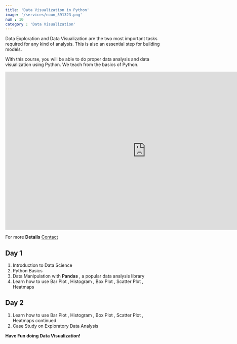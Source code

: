 ```yaml
---
title: 'Data Visualization in Python'
image: '/services/noun_591323.png'  
num : 10
category : 'Data Visualization'
---
```


Data Exploration and Data Visualization are the two most important tasks required for any kind of analysis. This is also an essential step for building models.        

With this course, you will be able to do proper data analysis and data visualization using Python. We teach from the basics of Python.
        
<iframe width="885" height="498" src="https://www.youtube.com/embed/PFMpiQvu8j0?list=PL3mYo8cDslVX8aRx-CectIIorzMHPy2nB" title="YouTube video player" frameborder="0" allow="accelerometer; autoplay; clipboard-write; encrypted-media; gyroscope; picture-in-picture" allowfullscreen></iframe>
             
For more **Details**   <a href="{{site.baseurl}}/contact" class="button">Contact</a>


## Day 1
1. Introduction to Data Science
2. Python Basics
3. Data Manipulation with **Pandas** , a popular data analysis library          
4. Learn how to use Bar Plot , Histogram , Box Plot , Scatter Plot , Heatmaps  


## Day 2                 
1. Learn how to use Bar Plot , Histogram , Box Plot , Scatter Plot , Heatmaps  continued        
2. Case Study  on Exploratory Data Analysis          

**Have Fun doing Data Visualization!**
